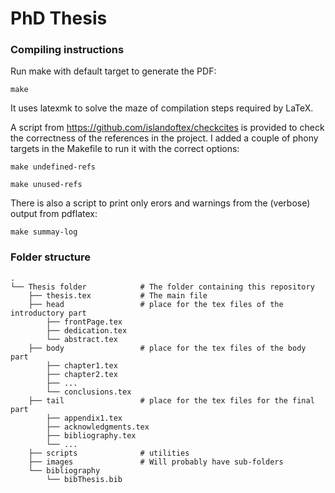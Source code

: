 # PhD Thesis

### Compiling instructions
Run make with default target to generate the PDF:
```
make
```
It uses latexmk to solve the maze of compilation steps required by LaTeX.

A script from https://github.com/islandoftex/checkcites is provided to check the correctness of the references in the project.
I added a couple of phony targets in the Makefile to run it with the correct options:
```
make undefined-refs
```
```
make unused-refs
```
There is also a script to print only erors and warnings from the (verbose) output from pdflatex:
```
make summay-log
```

### Folder structure
```
.                
└── Thesis folder            # The folder containing this repository
    ├── thesis.tex           # The main file
    ├── head                 # place for the tex files of the introductory part
        ├── frontPage.tex
        ├── dedication.tex
        └── abstract.tex
    ├── body                 # place for the tex files of the body part
        ├── chapter1.tex
        ├── chapter2.tex
        ├── ...
        └── conclusions.tex
    ├── tail                 # place for the tex files for the final part
        ├── appendix1.tex
        ├── acknowledgments.tex
        ├── bibliography.tex
        └── ...
    ├── scripts              # utilities
    ├── images               # Will probably have sub-folders
    └── bibliography
        └── bibThesis.bib
```
